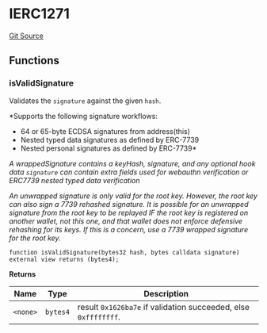 # IERC1271
[Git Source](https://github.com/Uniswap/minimal-delegation/blob/1457ed9d5e0382ab8547f6bc36a3738475e8b5fe/src/interfaces/IERC1271.sol)


## Functions
### isValidSignature

Validates the `signature` against the given `hash`.

*Supports the following signature workflows:
- 64 or 65-byte ECDSA signatures from address(this)
- Nested typed data signatures as defined by ERC-7739
- Nested personal signatures as defined by ERC-7739*

*A wrappedSignature contains a keyHash, signature, and any optional hook data
`signature` can contain extra fields used for webauthn verification or ERC7739 nested typed data verification*

*An unwrapped signature is only valid for the root key. However, the root key can also sign a 7739 rehashed signature.
It is possible for an unwrapped signature from the root key to be replayed IF the root key is registered on another wallet, not this one, and that wallet
does not enforce defensive rehashing for its keys. If this is a concern, use a 7739 wrapped signature for the root key.*


```solidity
function isValidSignature(bytes32 hash, bytes calldata signature) external view returns (bytes4);
```
**Returns**

|Name|Type|Description|
|----|----|-----------|
|`<none>`|`bytes4`|result `0x1626ba7e` if validation succeeded, else `0xffffffff`.|



